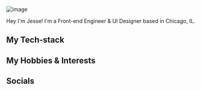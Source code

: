 ![image](https://res.cloudinary.com/znth/image/upload/v1594576007/Image_Banner_un6css.png)

Hey I'm Jesse! I'm a Front-end Engineer & UI Designer based in Chicago, IL.

## My Tech-stack

## My Hobbies & Interests

## Socials
